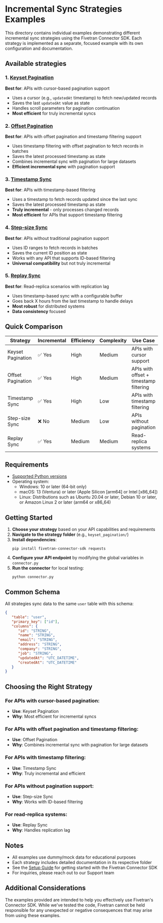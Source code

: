 # Incremental Sync Strategies Examples

This directory contains individual examples demonstrating different incremental sync strategies using the Fivetran Connector SDK. Each strategy is implemented as a separate, focused example with its own configuration and documentation.

## Available strategies

### 1. [Keyset Pagination](./keyset_pagination/)
**Best for**: APIs with cursor-based pagination support
- Uses a cursor (e.g., `updatedAt` timestamp) to fetch new/updated records
- Saves the last `updatedAt` value as state
- Handles scroll parameters for pagination continuation
- **Most efficient** for truly incremental syncs

### 2. [Offset Pagination](./offset_pagination/)
**Best for**: APIs with offset pagination and timestamp filtering support
- Uses timestamp filtering with offset pagination to fetch records in batches
- Saves the latest processed timestamp as state
- Combines incremental sync with pagination for large datasets
- **Efficient incremental sync** with pagination support

### 3. [Timestamp Sync](./timestamp_sync/)
**Best for**: APIs with timestamp-based filtering
- Uses a timestamp to fetch records updated since the last sync
- Saves the latest processed timestamp as state
- **Truly incremental** - only processes changed records
- **Most efficient** for APIs that support timestamp filtering

### 4. [Step-size Sync](./step_size_sync/)
**Best for**: APIs without traditional pagination support
- Uses ID ranges to fetch records in batches
- Saves the current ID position as state
- Works with any API that supports ID-based filtering
- **Universal compatibility** but not truly incremental

### 5. [Replay Sync](./replay_sync/)
**Best for**: Read-replica scenarios with replication lag
- Uses timestamp-based sync with a configurable buffer
- Goes back X hours from the last timestamp to handle delays
- **Most robust** for distributed systems
- **Data consistency** focused

## Quick Comparison

| Strategy | Incremental | Efficiency | Complexity | Use Case |
|----------|-------------|------------|------------|----------|
| Keyset Pagination | ✅ Yes | High | Medium | APIs with cursor support |
| Offset Pagination | ✅ Yes | High | Medium | APIs with offset + timestamp filtering |
| Timestamp Sync | ✅ Yes | High | Low | APIs with timestamp filtering |
| Step-size Sync | ❌ No | Medium | Low | APIs without pagination |
| Replay Sync | ✅ Yes | Medium | Medium | Read-replica systems |

## Requirements

* [Supported Python versions](https://github.com/fivetran/fivetran_connector_sdk/blob/main/README.md#requirements)   
* Operating system:
  * Windows: 10 or later (64-bit only)
  * macOS: 13 (Ventura) or later (Apple Silicon [arm64] or Intel [x86_64])
  * Linux: Distributions such as Ubuntu 20.04 or later, Debian 10 or later, or Amazon Linux 2 or later (arm64 or x86_64)

## Getting Started

1. **Choose your strategy** based on your API capabilities and requirements
2. **Navigate to the strategy folder** (e.g., `keyset_pagination/`)
3. **Install dependencies**:
   ```
   pip install fivetran-connector-sdk requests
   ```
4. **Configure your API endpoint** by modifying the global variables in `connector.py`
5. **Run the connector** for local testing:
   ```
   python connector.py
   ```

## Common Schema

All strategies sync data to the same `user` table with this schema:

```json
{
   "table": "user",
   "primary_key": ["id"],
   "columns": {
      "id": "STRING",
      "name": "STRING",
      "email": "STRING",
      "address": "STRING",
      "company": "STRING",
      "job": "STRING",
      "updatedAt": "UTC_DATETIME",
      "createdAt": "UTC_DATETIME"
   }
}
```

## Choosing the Right Strategy

### For APIs with cursor-based pagination:
- **Use**: Keyset Pagination
- **Why**: Most efficient for incremental syncs

### For APIs with offset pagination and timestamp filtering:
- **Use**: Offset Pagination
- **Why**: Combines incremental sync with pagination for large datasets

### For APIs with timestamp filtering:
- **Use**: Timestamp Sync
- **Why**: Truly incremental and efficient

### For APIs without pagination support:
- **Use**: Step-size Sync
- **Why**: Works with ID-based filtering

### For read-replica systems:
- **Use**: Replay Sync
- **Why**: Handles replication lag

## Notes

- All examples use dummy/mock data for educational purposes
- Each strategy includes detailed documentation in its respective folder
- See the [Setup Guide](https://fivetran.com/docs/connectors/connector-sdk/setup-guide) for getting started with the Fivetran Connector SDK
- For inquiries, please reach out to our Support team

## Additional Considerations

The examples provided are intended to help you effectively use Fivetran's Connector SDK. While we've tested the code, Fivetran cannot be held responsible for any unexpected or negative consequences that may arise from using these examples.
